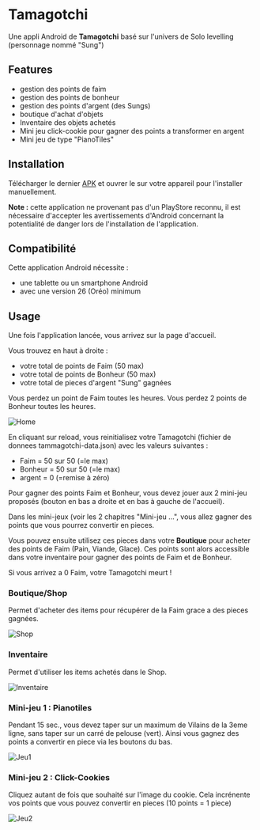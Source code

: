 # Tamagotchi
Une appli Android de **Tamagotchi** basé sur l'univers de Solo levelling (personnage nommé "Sung")

## Features
* gestion des points de faim
* gestion des points de bonheur
* gestion des points d'argent (des Sungs)
* boutique d'achat d'objets
* Inventaire des objets achetés
* Mini jeu click-cookie pour gagner des points a transformer en argent
* Mini jeu de type "PianoTiles" 

## Installation
Télécharger le dernier [APK](res/app_tamagotchi_v5.apk)
et ouvrer le sur votre appareil pour l'installer manuellement.

**Note :** cette application ne provenant pas d'un PlayStore reconnu, il est nécessaire d'accepter les avertissements d'Android concernant la potentialité de danger lors de l'installation de l'application.

## Compatibilité
Cette application Android nécessite :
- une tablette ou un smartphone Android
- avec une version 26 (Oréo) minimum

## Usage
Une fois l'application lancée, vous arrivez sur la page d'accueil.  

Vous trouvez en haut à droite :
* votre total de points de Faim (50 max)
* votre total de points de Bonheur (50 max)
* votre total de pieces d'argent "Sung" gagnées

Vous perdez un point de Faim toutes les heures.
Vous perdez 2 points de Bonheur toutes les heures.

![Home](res/screen_home.jpg "Home")

En cliquant sur reload, vous reinitialisez votre Tamagotchi (fichier de donnees tammagotchi-data.json) avec les valeurs suivantes :
* Faim = 50 sur 50 (=le max)
* Bonheur = 50 sur 50 (=le max)
* argent = 0 (=remise à zéro)

Pour gagner des points Faim et Bonheur, vous devez jouer aux 2 mini-jeu proposés (bouton en bas a droite et en bas à gauche de l'accueil).

Dans les mini-jeux (voir les 2 chapitres "Mini-jeu ...", vous allez gagner des points que vous pourrez convertir en pieces.

Vous pouvez ensuite utilisez ces pieces dans votre **Boutique** pour acheter des points de Faim (Pain, Viande, Glace). 
Ces points sont alors accessible dans votre inventaire pour gagner des points de Faim et de Bonheur.

Si vous arrivez a 0 Faim, votre Tamagotchi meurt !

### Boutique/Shop
Permet d'acheter des items pour récupérer de la Faim grace a des pieces gagnées.

![Shop](res/screen_shop.jpg "Shop")

### Inventaire
Permet d'utiliser les items achetés dans le Shop.

![Inventaire](res/screen_inventaire.jpg "Inventaire")

### Mini-jeu 1 : Pianotiles
Pendant 15 sec., vous devez taper sur un maximum de Vilains de la 3eme ligne, sans taper sur un carré de pelouse (vert).
Ainsi vous gagnez des points a convertir en piece via les boutons du bas.

![Jeu1](res/screen-minijeu1.png "Jeu1")

### Mini-jeu 2 : Click-Cookies
Cliquez autant de fois que souhaité sur l'image du cookie. Cela incrénente vos points que vous pouvez convertir en pieces (10 points = 1 piece)

![Jeu2](res/screen_minijeu2.jpg "Jeu2")
